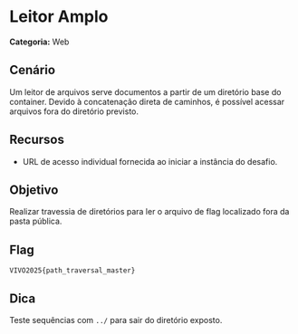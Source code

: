 # Leitor Amplo

**Categoria:** Web

## Cenário
Um leitor de arquivos serve documentos a partir de um diretório base do container. Devido à concatenação direta de caminhos, é possível acessar arquivos fora do diretório previsto.

## Recursos
- URL de acesso individual fornecida ao iniciar a instância do desafio.

## Objetivo
Realizar travessia de diretórios para ler o arquivo de flag localizado fora da pasta pública.

## Flag
`VIVO2025{path_traversal_master}`

## Dica
Teste sequências com `../` para sair do diretório exposto.
